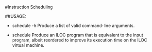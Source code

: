 #Instruction Scheduling

##USAGE:
- schedule -h
Produce a list of valid command-line arguments.

- schedule <file name>
Produce an ILOC program that is equivalent to the input program, albeit reordered to improve its execution time on the ILOC virtual machine.